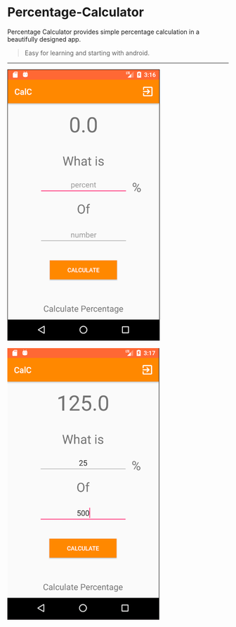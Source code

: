 # Percentage-Calculator
Percentage Calculator provides simple percentage calculation in a beautifully designed app.

> Easy for learning and starting with android.

---

![](Screenshots/Screen%20Shot%202017-12-22%20at%208.45.48%20PM.png)


![](Screenshots/Screen%20Shot%202017-12-22%20at%208.46.44%20PM.png)
